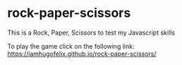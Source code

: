 # rock-paper-scissors
This is a Rock, Paper, Scissors to test my Javascript skills

To play the game click on the following link:
https://iamhugofelix.github.io/rock-paper-scissors/